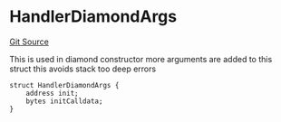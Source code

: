 # HandlerDiamondArgs
[Git Source](https://github.com/thrackle-io/tron/blob/764000f27aa19925e60dae8d757a097eec620706/src/client/token/handler/diamond/HandlerDiamond.sol)

This is used in diamond constructor
more arguments are added to this struct
this avoids stack too deep errors


```solidity
struct HandlerDiamondArgs {
    address init;
    bytes initCalldata;
}
```

